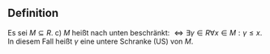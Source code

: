 ## Definition

Es sei $M \subseteq R$. c) $M$ heißt nach unten beschränkt: $\Longleftrightarrow \exists \gamma \in R \forall x \in M: \gamma \leq x$.
In diesem Fall heißt $\gamma$ eine untere Schranke (US) von $M$.
